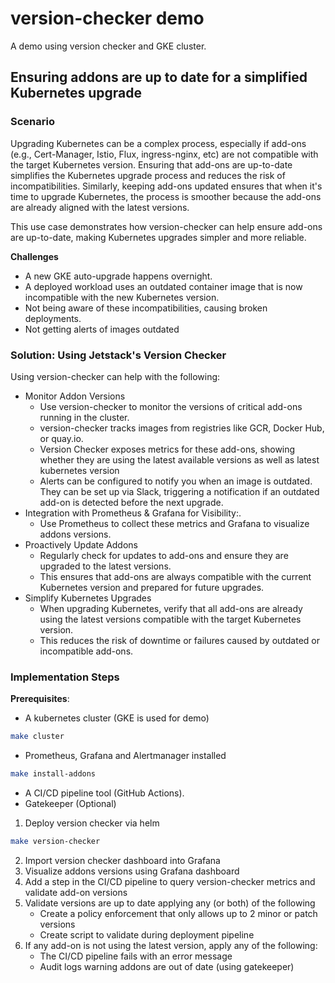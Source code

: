 # version-checker demo

A demo using version checker and GKE cluster.

## Ensuring addons are up to date for a simplified Kubernetes upgrade

### Scenario

Upgrading Kubernetes can be a complex process, especially if add-ons (e.g., Cert-Manager, Istio, Flux, ingress-nginx, etc) are not compatible with the target Kubernetes version. Ensuring that add-ons are up-to-date simplifies the Kubernetes upgrade process and reduces the risk of incompatibilities. Similarly, keeping add-ons updated ensures that when it's time to upgrade Kubernetes, the process is smoother because the add-ons are already aligned with the latest versions.

This use case demonstrates how version-checker can help ensure add-ons are up-to-date, making Kubernetes upgrades simpler and more reliable.

**Challenges**
- A new GKE auto-upgrade happens overnight.
- A deployed workload uses an outdated container image that is now incompatible with the new Kubernetes version.
- Not being aware of these incompatibilities, causing broken deployments.
- Not getting alerts of images outdated

### Solution: Using Jetstack's Version Checker

Using version-checker can help with the following:

- Monitor Addon Versions
    - Use version-checker to monitor the versions of critical add-ons running in the cluster. 
    - version-checker tracks images from registries like GCR, Docker Hub, or quay.io.
    - Version Checker exposes metrics for these add-ons, showing whether they are using the latest available versions as well as latest kubernetes version
    - Alerts can be configured to notify you when an image is outdated. They can be set up via Slack, triggering a notification if an outdated add-on is detected before the next upgrade.
- Integration with Prometheus & Grafana for Visibility:.
    - Use Prometheus to collect these metrics and Grafana to visualize addons versions.
- Proactively Update Addons
    - Regularly check for updates to add-ons and ensure they are upgraded to the latest versions.
    - This ensures that add-ons are always compatible with the current Kubernetes version and prepared for future upgrades.
- Simplify Kubernetes Upgrades
    - When upgrading Kubernetes, verify that all add-ons are already using the latest versions compatible with the target Kubernetes version.
    - This reduces the risk of downtime or failures caused by outdated or incompatible add-ons.

### Implementation Steps

**Prerequisites**:
- A kubernetes cluster (GKE is used for demo)
```sh
make cluster
```

- Prometheus, Grafana and Alertmanager installed
```sh
make install-addons
```

- A CI/CD pipeline tool (GitHub Actions).
- Gatekeeper (Optional)

1. Deploy version checker via helm

```sh
make version-checker
```

2. Import version checker dashboard into Grafana
3. Visualize addons versions using Grafana dashboard
4. Add a step in the CI/CD pipeline to query version-checker metrics and validate add-on versions
5. Validate versions are up to date applying any (or both) of the following
    - Create a policy enforcement that only allows up to 2 minor or patch versions
    - Create script to validate during deployment pipeline
6. If any add-on is not using the latest version, apply any of the following:
    - The CI/CD pipeline fails with an error message
    - Audit logs warning addons are out of date (using gatekeeper)
